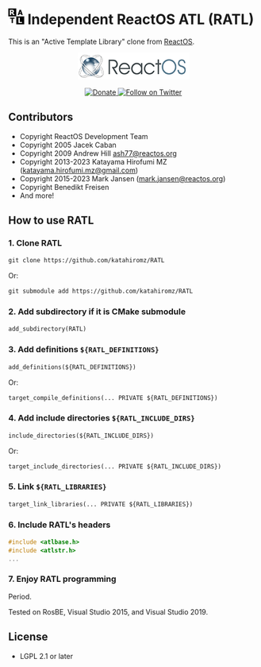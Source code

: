 # ![](img/RATL-32x32.png) Independent ReactOS ATL (RATL)

This is an "Active Template Library" clone from [ReactOS](https://reactos.org/).

<p align=center>
  <a href="https://reactos.org/">
    <img alt="ReactOS" src="img/reactos-225x54.png">
  </a>
</p>

<p align=center>
  <a href="https://reactos.org/donate/">
    <img alt="Donate" src="https://img.shields.io/badge/%24-donate-E44E4A.svg">
  </a>
  <a href="https://twitter.com/reactos">
    <img alt="Follow on Twitter" src="https://img.shields.io/twitter/follow/reactos.svg?style=social&label=Follow%20%40reactos">
  </a>
</p>

## Contributors

- Copyright ReactOS Development Team
- Copyright 2005 Jacek Caban
- Copyright 2009 Andrew Hill <ash77@reactos.org>
- Copyright 2013-2023 Katayama Hirofumi MZ (katayama.hirofumi.mz@gmail.com)
- Copyright 2015-2023 Mark Jansen (mark.jansen@reactos.org)
- Copyright Benedikt Freisen
- And more!

## How to use RATL

### 1. Clone RATL

```txt
git clone https://github.com/katahiromz/RATL
```

Or:

```txt
git submodule add https://github.com/katahiromz/RATL
```

### 2. Add subdirectory if it is CMake submodule

```txt
add_subdirectory(RATL)
```

### 3. Add definitions `${RATL_DEFINITIONS}`

```txt
add_definitions(${RATL_DEFINITIONS})
```

Or:

```txt
target_compile_definitions(... PRIVATE ${RATL_DEFINITIONS})
```

### 4. Add include directories `${RATL_INCLUDE_DIRS}`

```txt
include_directories(${RATL_INCLUDE_DIRS})
```

Or:

```txt
target_include_directories(... PRIVATE ${RATL_INCLUDE_DIRS})
```

### 5. Link `${RATL_LIBRARIES}`

```txt
target_link_libraries(... PRIVATE ${RATL_LIBRARIES})
```

### 6. Include RATL's headers

```c
#include <atlbase.h>
#include <atlstr.h>
...
```

### 7. Enjoy RATL programming

Period.

Tested on RosBE, Visual Studio 2015, and Visual Studio 2019.

## License

- LGPL 2.1 or later
